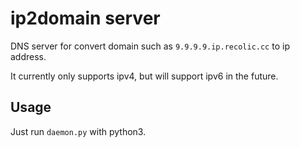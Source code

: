 # ip2domain server

DNS server for convert domain such as `9.9.9.9.ip.recolic.cc` to ip address. 

It currently only supports ipv4, but will support ipv6 in the future. 

## Usage

Just run `daemon.py` with python3. 
